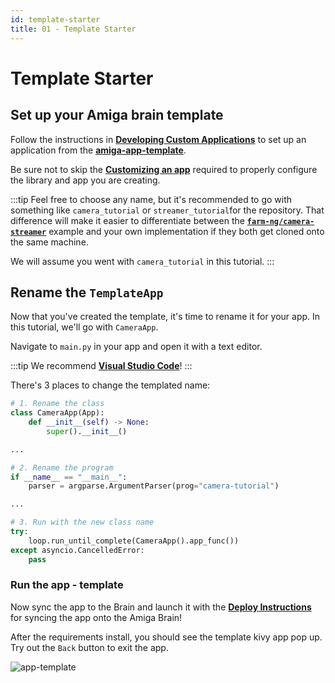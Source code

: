 ```yaml
---
id: template-starter
title: 01 - Template Starter
---
```

# Template Starter

## Set up your Amiga brain template

Follow the instructions in [**Developing Custom Applications**](/docs/brain/custom-applications.mdx)
to set up an application from the [**amiga-app-template**](https://github.com/farm-ng/amiga-app-template).

Be sure not to skip the [**Customizing an app**](/docs/brain/brain-apps#customizing-an-app) required to properly configure
the library and app you are creating.

:::tip
Feel free to choose any name, but it's recommended to go with something like `camera_tutorial` or `streamer_tutorial`for the repository.
That difference will make it easier to differentiate between the [**`farm-ng/camera-streamer`**](https://github.com/farm-ng/camera-streamer)
example and your own implementation if they both get cloned onto the same machine.

We will assume you went with `camera_tutorial` in this tutorial.
:::

## Rename the `TemplateApp`

Now that you've created the template, it's time to rename it for your app.
In this tutorial, we'll go with `CameraApp`.

Navigate to `main.py` in your app and open it with a text editor.

:::tip
We recommend [**Visual Studio Code**](https://code.visualstudio.com/)!
:::

There's 3 places to change the templated name:

```Python
# 1. Rename the class
class CameraApp(App):
    def __init__(self) -> None:
        super().__init__()

...

# 2. Rename the program
if __name__ == "__main__":
    parser = argparse.ArgumentParser(prog="camera-tutorial")

...

# 3. Run with the new class name
try:
    loop.run_until_complete(CameraApp().app_func())
except asyncio.CancelledError:
    pass
```

### Run the app - template

Now sync the app to the Brain and launch it with the
[**Deploy Instructions**](/docs/brain/brain-apps#develop-and-test-in-the-robot)
for syncing the app onto the Amiga Brain!

After the requirements install, you should see the template kivy app pop up.
Try out the `Back` button to exit the app.

![app-template](https://user-images.githubusercontent.com/53625197/217021857-aede9e9b-0f85-4b15-971f-c45944a3813c.png)
